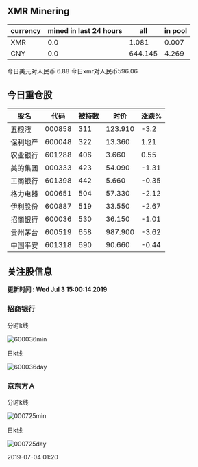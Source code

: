 ## XMR Minering

|currency|mined in last 24 hours|all|in pool|
|---|---|---|---|
|XMR|0.0|1.081|0.007|
|CNY|0.0|644.145|4.269|

今日美元对人民币 6.88	今日xmr对人民币596.06


## 今日重仓股 

|股名|代码|被持数|时价|涨跌%|
|---|---|---|---|---|
|五粮液|000858|311|123.910|-3.2|
|保利地产|600048|322|13.360|1.21|
|农业银行|601288|406|3.660|0.55|
|美的集团|000333|423|54.090|-1.31|
|工商银行|601398|442|5.660|-0.35|
|格力电器|000651|504|57.330|-2.12|
|伊利股份|600887|519|33.550|-2.67|
|招商银行|600036|530|36.150|-1.01|
|贵州茅台|600519|658|987.900|-3.62|
|中国平安|601318|690|90.660|-0.44|

## 关注股信息
**更新时间 : Wed Jul  3 15:00:14 2019**
### 招商银行 
分时k线

![600036min](http://image.sinajs.cn/newchart/min/n/sh600036.gif)

日k线

![600036day](http://image.sinajs.cn/newchart/daily/n/sh600036.gif)

### 京东方Ａ 
分时k线

![000725min](http://image.sinajs.cn/newchart/min/n/sz000725.gif)

日k线

![000725day](http://image.sinajs.cn/newchart/daily/n/sz000725.gif)

2019-07-04 01:20